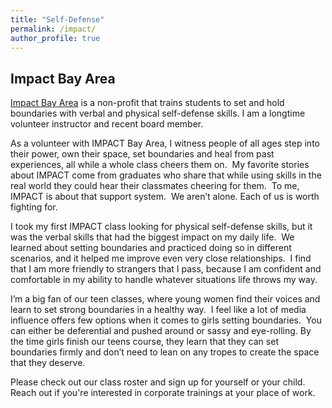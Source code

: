 ```yaml
---
title: "Self-Defense"
permalink: /impact/
author_profile: true
---
```


## Impact Bay Area 

[Impact Bay Area](https://www.impactbayarea.org/) is a non-profit that trains students to set and hold  boundaries with verbal and physical self-defense skills. I am a longtime volunteer instructor and recent board member. 

As a volunteer with IMPACT Bay Area, I witness people of all ages step into their power, own their space, set boundaries and heal from past experiences, all while a whole class cheers them on. 
My favorite stories about IMPACT come from graduates who share that while using skills in the real world they could hear their classmates cheering for them.  To me, IMPACT is about that support system.  We aren’t alone.  Each of us is worth fighting for. 

I took my first IMPACT class looking for physical self-defense skills, but it was the verbal skills that had the biggest impact on my daily life.  We learned about setting boundaries and practiced doing so in different scenarios, and it helped me improve even very close relationships.  I find that I am more friendly to strangers that I pass, because I am confident and comfortable in my ability to handle whatever situations life throws my way. 

I’m a big fan of our teen classes, where young women find their voices and learn to set strong boundaries in a healthy way.  I feel like a lot of media influence offers few options when it comes to girls setting boundaries.  You can either be deferential and pushed around or sassy and eye-rolling. By the time girls finish our teens course, they learn that they can set boundaries firmly and don’t need to lean on any tropes to create the space that they deserve. 

Please check out our class roster and sign up for yourself or your child.  Reach out if you're interested in corporate trainings at your place of work.